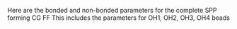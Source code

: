 Here are the bonded and non-bonded parameters for the complete SPP forming CG FF
This includes the parameters for OH1, OH2, OH3, OH4 beads
 